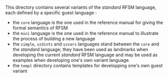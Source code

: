This directory contains several variants of the _standard_ RFSM language, each defined by a specific guest language :

- the `core` language is the one used in the reference manual for giving the formal semantics of RFSM
- the `mini` language is the one used in the reference manual to illustrate the process of building
a new language
- the `simple`, `szdints` and `szvars`  languages stand between the `core` and the _standard_
language; they have been used as landmarks when developing the current _standard_ RFSM language and may be used
as examples when developing one's own variant language.
- the `templ` directory contains templates for developping one's own guest variant
